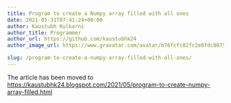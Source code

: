 ```yaml
---
title: Program to create a Numpy array filled with all ones
date: 2021-05-31T07:41:24+00:00
author: Kaustubh Kulkarni
author_title: Programmer
author_url: https://github.com/kaustubhk24
author_image_url: https://www.gravatar.com/avatar/b76fcfc82fc2e8fdc8075636f1735f61?s=200

slug: /program-to-create-a-numpy-array-filled-with-all-ones/
---
```

The article has been moved to https://kaustubhk24.blogspot.com/2021/05/program-to-create-numpy-array-filled.html